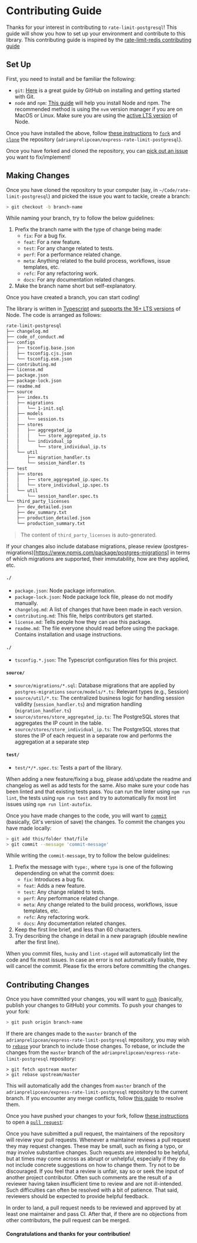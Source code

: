 # Contributing Guide

Thanks for your interest in contributing to `rate-limit-postgresql`! This guide
will show you how to set up your environment and contribute to this library.
This contributing guide is inspired by the
[rate-limit-redis contributing guide](https://github.com/express-rate-limit/rate-limit-redis/blob/main/contributing.md)

## Set Up

First, you need to install and be familiar the following:

- `git`: [Here](https://github.com/git-guides) is a great guide by GitHub on
  installing and getting started with Git.
- `node` and `npm`:
  [This guide](https://nodejs.org/en/download/package-manager/) will help you
  install Node and npm. The recommended method is using the `nvm` version
  manager if you are on MacOS or Linux. Make sure you are using the
  [active LTS version](https://github.com/nodejs/Release#release-schedule) of
  Node.

Once you have installed the above, follow
[these instructions](https://docs.github.com/en/get-started/quickstart/fork-a-repo)
to
[`fork`](https://docs.github.com/en/pull-requests/collaborating-with-pull-requests/working-with-forks)
and [`clone`](https://github.com/git-guides/git-clone) the repository
(`adrianprelipcean/express-rate-limit-postgresql`).

Once you have forked and cloned the repository, you can
[pick out an issue](https://github.com/adrianprelipcean/express-rate-limit-postgresql/issues)
you want to fix/implement!

## Making Changes

Once you have cloned the repository to your computer (say, in
`~/Code/rate-limit-postgresql`) and picked the issue you want to tackle, create
a branch:

```sh
> git checkout -b branch-name
```

While naming your branch, try to follow the below guidelines:

1. Prefix the branch name with the type of change being made:
   - `fix`: For a bug fix.
   - `feat`: For a new feature.
   - `test`: For any change related to tests.
   - `perf`: For a performance related change.
   - `meta`: Anything related to the build process, workflows, issue templates,
     etc.
   - `refc`: For any refactoring work.
   - `docs`: For any documentation related changes.
2. Make the branch name short but self-explanatory.

Once you have created a branch, you can start coding!

The library is written in
[Typescript](https://github.com/microsoft/TypeScript#readme) and
[supports the 16+ LTS versions](https://github.com/nodejs/Release#release-schedule)
of Node. The code is arranged as follows:

```sh
rate-limit-postgresql
├── changelog.md
├── code_of_conduct.md
├── configs
│   ├── tsconfig.base.json
│   ├── tsconfig.cjs.json
│   └── tsconfig.esm.json
├── contributing.md
├── license.md
├── package.json
├── package-lock.json
├── readme.md
├── source
│   ├── index.ts
│   ├── migrations
│   │   └── 1-init.sql
│   ├── models
│   │   └── session.ts
│   ├── stores
│   │   ├── aggregated_ip
│   │   │   └── store_aggregated_ip.ts
│   │   └── individual_ip
│   │       └── store_individual_ip.ts
│   └── util
│       ├── migration_handler.ts
│       └── session_handler.ts
├── test
│   ├── stores
│   │   ├── store_aggregated_ip.spec.ts
│   │   └── store_individual_ip.spec.ts
│   └── util
│       └── session_handler.spec.ts
└── third_party_licenses
    ├── dev_detailed.json
    ├── dev_summary.txt
    ├── production_detailed.json
    └── production_summary.txt
```

> The content of `third_party_licenses` is auto-generated.

If your changes also include database migrations, please review
(postgres-migrations)[https://www.npmjs.com/package/postgres-migrations] in
terms of which migrations are supported, their immutability, how are they
applied, etc.

#### `./`

- `package.json`: Node package information.
- `package-lock.json`: Node package lock file, please do not modify manually.
- `changelog.md`: A list of changes that have been made in each version.
- `contributing.md`: This file, helps contributors get started.
- `license.md`: Tells people how they can use this package.
- `readme.md`: The file everyone should read before using the package. Contains
  installation and usage instructions.

#### `./`

- `tsconfig.*.json`: The Typescript configuration files for this project.

#### `source/`

- `source/migrations/*.sql`: Database migrations that are applied by
  `postgres-migrations` `source/models/*.ts`: Relevant types (e.g., Session)
- `source/util/*.ts`: The centralized business logic for handling session
  validity (`session_handler.ts`) and migration handling
  (`migration_handler.ts`)
- `source/stores/store_aggregated_ip.ts`: The PostgreSQL stores that aggregates
  the IP count in the table.
- `source/stores/store_individual_ip.ts`: The PostgreSQL stores that stores the
  IP of each request in a separate row and performs the aggregation at a
  separate step

#### `test/`

- `test/*/*.spec.ts`: Tests a part of the library.

When adding a new feature/fixing a bug, please add/update the readme and
changelog as well as add tests for the same. Also make sure your code has been
linted and that existing tests pass. You can run the linter using
`npm run lint`, the tests using `npm run test` and try to automatically fix most
lint issues using `npm run lint-autofix`.

Once you have made changes to the code, you will want to
[`commit`](https://github.com/git-guides/git-commit) (basically, Git's version
of save) the changes. To commit the changes you have made locally:

```sh
> git add this/folder that/file
> git commit --message 'commit-message'
```

While writing the `commit-message`, try to follow the below guidelines:

1. Prefix the message with `type:`, where `type` is one of the following
   dependending on what the commit does:
   - `fix`: Introduces a bug fix.
   - `feat`: Adds a new feature.
   - `test`: Any change related to tests.
   - `perf`: Any performance related change.
   - `meta`: Any change related to the build process, workflows, issue
     templates, etc.
   - `refc`: Any refactoring work.
   - `docs`: Any documentation related changes.
2. Keep the first line brief, and less than 60 characters.
3. Try describing the change in detail in a new paragraph (double newline after
   the first line).

When you commit files, `husky` and `lint-staged` will automatically lint the
code and fix most issues. In case an error is not automatically fixable, they
will cancel the commit. Please fix the errors before committing the changes.

## Contributing Changes

Once you have committed your changes, you will want to
[`push`](https://github.com/git-guides/git-push) (basically, publish your
changes to GitHub) your commits. To push your changes to your fork:

```sh
> git push origin branch-name
```

If there are changes made to the `master` branch of the
`adrianprelipcean/express-rate-limit-postgresql` repository, you may wish to
[`rebase`](https://docs.github.com/en/get-started/using-git/about-git-rebase)
your branch to include those changes. To rebase, or include the changes from the
`master` branch of the `adrianprelipcean/express-rate-limit-postgresql`
repository:

```
> git fetch upstream master
> git rebase upstream/master
```

This will automatically add the changes from `master` branch of the
`adrianprelipcean/express-rate-limit-postgresql` repository to the current
branch. If you encounter any merge conflicts, follow
[this guide](https://docs.github.com/en/get-started/using-git/resolving-merge-conflicts-after-a-git-rebase)
to resolve them.

Once you have pushed your changes to your fork, follow
[these instructions](https://docs.github.com/en/pull-requests/collaborating-with-pull-requests/proposing-changes-to-your-work-with-pull-requests/creating-a-pull-request-from-a-fork)
to open a
[`pull request`](https://docs.github.com/en/pull-requests/collaborating-with-pull-requests/proposing-changes-to-your-work-with-pull-requests/about-pull-requests):

Once you have submitted a pull request, the maintainers of the repository will
review your pull requests. Whenever a maintainer reviews a pull request they may
request changes. These may be small, such as fixing a typo, or may involve
substantive changes. Such requests are intended to be helpful, but at times may
come across as abrupt or unhelpful, especially if they do not include concrete
suggestions on how to change them. Try not to be discouraged. If you feel that a
review is unfair, say so or seek the input of another project contributor. Often
such comments are the result of a reviewer having taken insufficient time to
review and are not ill-intended. Such difficulties can often be resolved with a
bit of patience. That said, reviewers should be expected to provide helpful
feedback.

In order to land, a pull request needs to be reviewed and approved by at least
one maintainer and pass CI. After that, if there are no objections from other
contributors, the pull request can be merged.

#### Congratulations and thanks for your contribution!
